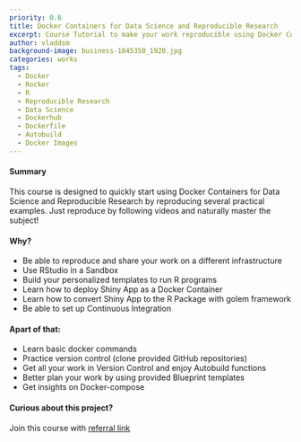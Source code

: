 ```yaml
---
priority: 0.6
title: Docker Containers for Data Science and Reproducible Research
excerpt: Course Tutorial to make your work reproducible using Docker Containers
author: vladdsm
background-image: business-1845350_1920.jpg
categories: works
tags:
  - Docker
  - Rocker
  - R
  - Reproducible Research
  - Data Science
  - Dockerhub
  - Dockerfile
  - Autobuild
  - Docker Images
---
```


#### Summary

This course is designed to quickly start using Docker Containers for Data Science and Reproducible Research by reproducing several practical examples. Just reproduce by following videos and naturally master the subject!

#### Why?

- Be able to reproduce and share your work on a different infrastructure
- Use RStudio in a Sandbox
- Build your personalized templates to run R programs
- Learn how to deploy Shiny App as a Docker Container
- Learn how to convert Shiny App to the R Package with golem framework
- Be able to set up Continuous Integration

#### Apart of that:

- Learn basic docker commands
- Practice version control (clone provided GitHub repositories)
- Get all your work in Version Control and enjoy Autobuild functions
- Better plan your work by using provided Blueprint templates
- Get insights on Docker-compose

#### Curious about this project?

Join this course with [referral link](https://www.udemy.com/course/docker-containers-data-science-reproducible-research/?referralCode=8CFCF7D8B36B99E28012) 